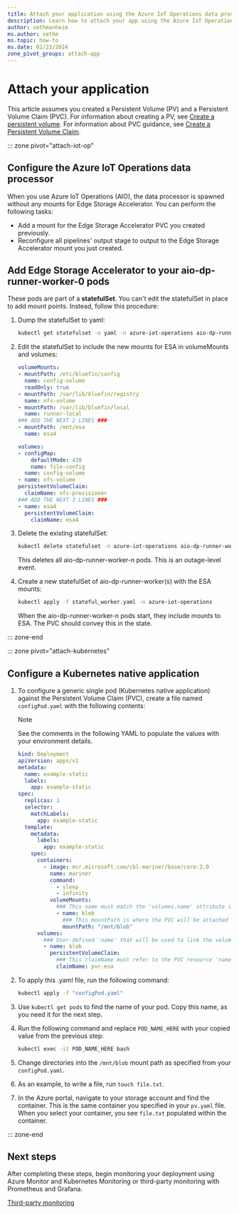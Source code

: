 ```yaml
---
title: Attach your application using the Azure IoT Operations data processor or Kubernetes native application
description: Learn how to attach your app using the Azure IoT Operations data processor or Kubernetes native application.
author: sethmanheim
ms.author: sethm
ms.topic: how-to
ms.date: 02/23/2024
zone_pivot_groups: attach-app
---
```


# Attach your application

This article assumes you created a Persistent Volume (PV) and a Persistent Volume Claim (PVC). For information about creating a PV, see [Create a persistent volume](create-pv.md). For information about PVC guidance, see [Create a Persistent Volume Claim](create-pvc.md).

::: zone pivot="attach-iot-op"
## Configure the Azure IoT Operations data processor

When you use Azure IoT Operations (AIO), the data processor is spawned without any mounts for Edge Storage Accelerator. You can perform the following tasks:

- Add a mount for the Edge Storage Accelerator PVC you created previously.
- Reconfigure all pipelines' output stage to output to the Edge Storage Accelerator mount you just created.  

## Add Edge Storage Accelerator to your aio-dp-runner-worker-0 pods

These pods are part of a **statefulSet**. You can't edit the statefulSet in place to add mount points. Instead, follow this procedure:

1. Dump the statefulSet to yaml:

    ```bash
    kubectl get statefulset -o yaml -n azure-iot-operations aio-dp-runner-worker > stateful_worker.yaml
    ```

1. Edit the statefulSet to include the new mounts for ESA in volumeMounts and volumes:

    ```yaml
    volumeMounts: 
    - mountPath: /etc/bluefin/config 
      name: config-volume 
      readOnly: true 
    - mountPath: /var/lib/bluefin/registry 
      name: nfs-volume 
    - mountPath: /var/lib/bluefin/local 
      name: runner-local
    ### ADD THE NEXT 2 LINES ###
    - mountPath: /mnt/esa 
      name: esa4 
    
    volumes: 
    - configMap: 
        defaultMode: 420 
        name: file-config 
      name: config-volume 
    - name: nfs-volume 
    persistentVolumeClaim: 
      claimName: nfs-provisioner
    ### ADD THE NEXT 3 LINES ### 
    - name: esa4 
      persistentVolumeClaim: 
        claimName: esa4
    ```

1. Delete the existing statefulSet:

    ```bash
    kubectl delete statefulset -n azure-iot-operations aio-dp-runner-worker
    ```

    This deletes all aio-dp-runner-worker-n pods. This is an outage-level event.  

1. Create a new statefulSet of aio-dp-runner-worker(s) with the ESA mounts:

    ```bash
    kubectl apply -f stateful_worker.yaml -n azure-iot-operations
    ```

    When the aio-dp-runner-worker-n pods start, they include mounts to ESA. The PVC should convey this in the state.

::: zone-end

::: zone pivot="attach-kubernetes"
## Configure a Kubernetes native application

1. To configure a generic single pod (Kubernetes native application) against the Persistent Volume Claim (PVC), create a file named `configPod.yaml` with the following contents:

   > [!NOTE]
   > See the comments in the following YAML to populate the values with your environment details.

   ```yaml
   kind: Deployment
   apiVersion: apps/v1
   metadata:
     name: example-static
     labels:
       app: example-static
   spec:
     replicas: 1
     selector:
       matchLabels:
         app: example-static
     template:
       metadata:
         labels:
           app: example-static
       spec:
         containers:
           - image: mcr.microsoft.com/cbl-mariner/base/core:2.0
             name: mariner
             command:
               - sleep
               - infinity
             volumeMounts:
               ### This name must match the 'volumes.name' attribute in the next section. ###
               - name: blob
                 ### This mountPath is where the PVC will be attached to the pod's filesystem. ###
                 mountPath: "/mnt/blob"
         volumes:
           ### User-defined 'name' that will be used to link the volumeMounts. This name must match 'volumeMounts.name' as specified in the previous section. ###
           - name: blob
             persistentVolumeClaim:
               ### This claimName must refer to the PVC resource 'name' as defined in the PVC config. This name must match what your PVC resource was actually named. ###
               claimName: pvc-esa
   ```

1. To apply this .yaml file, run the following command:

    ```bash
    kubectl apply -f "configPod.yaml"
    ```

1. Use `kubectl get pods` to find the name of your pod. Copy this name, as you need it for the next step.

1. Run the following command and replace `POD_NAME_HERE` with your copied value from the previous step:

   ```bash
   kubectl exec -it POD_NAME_HERE bash
   ```

1. Change directories into the `/mnt/blob` mount path as specified from your `configPod.yaml`.

1. As an example, to write a file, run `touch file.txt`.

1. In the Azure portal, navigate to your storage account and find the container. This is the same container you specified in your `pv.yaml` file. When you select your container, you see `file.txt` populated within the container.

::: zone-end

## Next steps

After completing these steps, begin monitoring your deployment using Azure Monitor and Kubernetes Monitoring or third-party monitoring with Prometheus and Grafana.

[Third-party monitoring](third-party-monitoring.md)